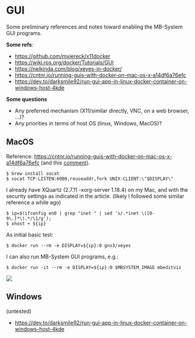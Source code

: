# GUI

Some preliminary references and notes toward enabling the MB-System GUI programs.

**Some refs**:

- https://github.com/mviereck/x11docker
- https://wiki.ros.org/docker/Tutorials/GUI
- https://nelkinda.com/blog/xeyes-in-docker/
- https://cntnr.io/running-guis-with-docker-on-mac-os-x-a14df6a76efc
- https://dev.to/darksmile92/run-gui-app-in-linux-docker-container-on-windows-host-4kde

**Some questions**

- Any preferred mechanism (X11/similar directly, VNC, on a web browser, ...)?
- Any priorities in terms of host OS (linux, Windows, MacOS)?

## MacOS

Reference: https://cntnr.io/running-guis-with-docker-on-mac-os-x-a14df6a76efc
(and this [comment](https://medium.com/@abhayghatpande/hi-nils-de-moor-thank-you-for-your-write-up-it-helped-me-a-lot-78b95df0f35c)).

    $ brew install socat
    $ socat TCP-LISTEN:6000,reuseaddr,fork UNIX-CLIENT:\"$DISPLAY\"

I already have XQuartz (2.7.11 -xorg-server 1.18.4) on my Mac, and with the security
settings as indicated in the article.
(likely I followed some similar reference a while ago)

    $ ip=$(ifconfig en0 | grep "inet " | sed 's/.*inet \([0-9\.]*\).*/\1/g');
    $ xhost + ${ip}
    
As initial basic test:

    $ docker run --rm -e DISPLAY=${ip}:0 gns3/xeyes
    
I can also run MB-System GUI programs, e.g.:

    $ docker run -it --rm -e DISPLAY=${ip}:0 $MBSYSTEM_IMAGE mbeditviz
    
![](mbeditviz.png)


## Windows

(untested)

- https://dev.to/darksmile92/run-gui-app-in-linux-docker-container-on-windows-host-4kde
